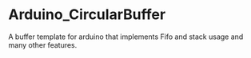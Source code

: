 # Arduino_CircularBuffer
A buffer template for arduino that implements Fifo and stack usage and many other features.
